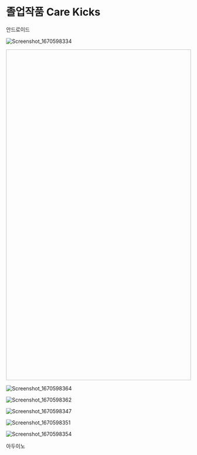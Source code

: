
<h1> 졸업작품 Care Kicks</h1>


<p>안드로이드 </p>

![Screenshot_1670598334](https://user-images.githubusercontent.com/51393580/206732146-6f3b32da-5c16-43ed-b0cc-81f9ca4bda32.png)

<img href="https://user-images.githubusercontent.com/51393580/206732146-6f3b32da-5c16-43ed-b0cc-81f9ca4bda32.png" width ="800" height ="900"/>


![Screenshot_1670598364](https://user-images.githubusercontent.com/51393580/206732255-b79ec57d-4f4f-46a9-b183-e0b33398cdb3.png)



![Screenshot_1670598362](https://user-images.githubusercontent.com/51393580/206732283-b04a15f8-2a88-4134-b15a-ea48abfc87ab.png)

![Screenshot_1670598347](https://user-images.githubusercontent.com/51393580/206732303-c75d8970-82b6-4d38-a56c-b870f45629a6.png)

![Screenshot_1670598351](https://user-images.githubusercontent.com/51393580/206732315-0e6310ce-6741-4493-8f87-afc80a9b2a6a.png)

![Screenshot_1670598354](https://user-images.githubusercontent.com/51393580/206732322-794d41f6-0209-4fa5-ab97-1c41cb73f29d.png)








<p>아두이노 </p>
